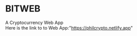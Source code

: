 # BITWEB
A Cryptocurrency Web App <br/>
Here is the link to to Web App:"https://philcrypto.netlify.app"

